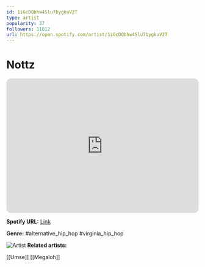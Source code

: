 ```yaml
---
id: 1iGcDQbhw4Slu7bygkuV2T
type: artist
popularity: 37
followers: 11012
url: https://open.spotify.com/artist/1iGcDQbhw4Slu7bygkuV2T
---
```

# Nottz

<iframe style="border-radius:12px" src="https://open.spotify.com/embed/artist/1iGcDQbhw4Slu7bygkuV2T" width="100%" height="352" frameBorder="0" allowfullscreen="" allow="autoplay; clipboard-write; encrypted-media; fullscreen; picture-in-picture" loading="lazy"></iframe>

**Spotify URL:** [Link](https://open.spotify.com/artist/1iGcDQbhw4Slu7bygkuV2T)

**Genre:**  #alternative_hip_hop #virginia_hip_hop

![Artist](https://i.scdn.co/image/a4509031bd5f83df959aac80f6bd46754aa66cb7)
**Related artists:**

[[Umse]]
[[Megaloh]]
